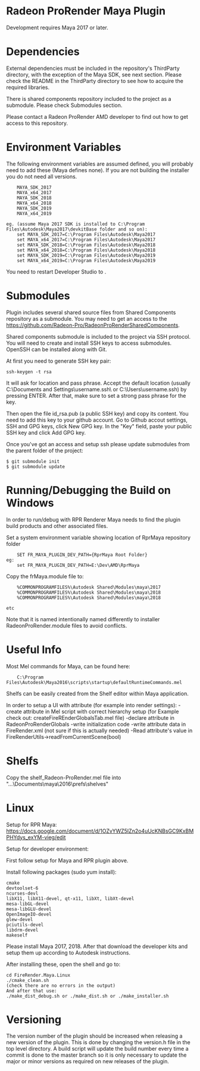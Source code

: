 # Radeon ProRender Maya Plugin

Development requires Maya 2017 or later.

Dependencies
============

External dependencies must be included in the repository's ThirdParty directory, with the exception of the Maya SDK, see next section.
Please check the README in the ThirdParty directory to see  how to acquire the required libraries.

There is shared components repository included to the project as a submodule. Please check Submodules section.

Please contact a Radeon ProRender AMD developer to find out how to get access to this repository.

Environment Variables
=====================

The following environment variables are assumed defined, you will probably need to add these (Maya defines none).
If you are not building the installer you do not need all versions.

```
	MAYA_SDK_2017
	MAYA_x64_2017
	MAYA_SDK_2018
	MAYA_x64_2018
	MAYA_SDK_2019
	MAYA_x64_2019

eg. (assume Maya 2017 SDK is installed to C:\Program Files\Autodesk\Maya2017\devkitBase folder and so on):
	set MAYA_SDK_2017=C:\Program Files\Autodesk\Maya2017
	set MAYA_x64_2017=C:\Program Files\Autodesk\Maya2017
	set MAYA_SDK_2018=C:\Program Files\Autodesk\Maya2018
	set MAYA_x64_2018=C:\Program Files\Autodesk\Maya2018
	set MAYA_SDK_2019=C:\Program Files\Autodesk\Maya2019
	set MAYA_x64_2019=C:\Program Files\Autodesk\Maya2019
```

You need to restart Developer Studio to .

Submodules
=====================
Plugin includes several shared source files from Shared Components repository as a submodule. You may need to get an
access to the https://github.com/Radeon-Pro/RadeonProRenderSharedComponents.

Shared components submodule is included to the project via SSH protocol. You will need to create and install SSH keys
to access submodules. OpenSSH can be installed along with Git.

At first you need to generate SSH key pair:

```
ssh-keygen -t rsa

```
It will ask for location and pass phrase. Accept the default location (usually C:\Documents and Settings\username\.ssh\ or
C:\Users\username\.ssh) by pressing ENTER. After that, make sure to set a strong pass phrase for the key.

Then open the file id_rsa.pub (a public SSH key) and copy its content. You need to add this key to your github account.
Go to Github accout settings, SSH and GPG keys, click New GPG key. In the "Key" field, paste your public SSH key and
click Add GPG key.



Once you've got an access and setup ssh please update submodules from the parent folder of the project:

```
$ git submodule init
$ git submodule update

```

Running/Debugging the Build on Windows
======================================

In order to run/debug with RPR Renderer Maya needs to find the plugin build products and other associated files.

Set a system environment variable showing location of RprMaya repository folder

```
	SET FR_MAYA_PLUGIN_DEV_PATH={RprMaya Root Folder}
eg:
	set FR_MAYA_PLUGIN_DEV_PATH=E:\Dev\AMD\RprMaya
```

Copy the frMaya.module file to:

```
	%COMMONPROGRAMFILES%\Autodesk Shared\Modules\maya\2017
	%COMMONPROGRAMFILES%\Autodesk Shared\Modules\maya\2018
	%COMMONPROGRAMFILES%\Autodesk Shared\Modules\maya\2018
```
	etc

Note that it is named intentionally named differently to installer RadeonProRender.module files to avoid conflicts.

Useful Info
===========

Most Mel commands for Maya, can be found here:

```
	C:\Program Files\Autodesk\Maya2016\scripts\startup\defaultRuntimeCommands.mel
```

Shelfs can be easily created from the Shelf editor within Maya application.

In order to setup a UI with attribute (for example into render settings):
-create attribute in Mel script with correct hierarchy setup (for Example check out: createFireREnderGlobalsTab.mel file)
-declare attribute in RadeonProRenderGlobals
-write initialization code
-write attribute data in FireRender.xml (not sure if this is actually needed)
-Read attribute's value in FireRenderUtils->readFromCurrentScene(bool)

Shelfs
======
Copy the shelf_Radeon-ProRender.mel file into "...\Documents\maya\2016\prefs\shelves"

Linux
=====

Setup for RPR Maya: https://docs.google.com/document/d/1OZvYWZ5IZn2o4uUcKNBsGC9KxBMPHYdys_exYM-vieg/edit

Setup for developer environment:

First follow setup for Maya and RPR plugin above.

Install following packages (sudo yum install):

```
cmake
devtoolset-6
ncurses-devl
libX11, libX11-devel, qt-x11, libXt, libXt-devel
mesa-libGL-devel
mesa-libGLU-devel
OpenImageIO-devel
glew-devel
pciutils-devel
libdrm-devel
makeself

```

Please install Maya 2017, 2018.
After that download the developer kits and setup them up according to Autodesk instructions.

After installing these, open the shell and go to:

```
cd FireRender.Maya.Linux
./cmake_clean.sh
(check there are no errors in the output)
And after that use:
./make_dist_debug.sh or ./make_dist.sh or ./make_installer.sh

```

Versioning
==========

The version number of the plugin should be increased when releasing a new version of the plugin. This is done by
changing the version.h file in the top level directory. A build script will update the build number every time
a commit is done to the master branch so it is only necessary to update the major or minor versions as required
on new releases of the plugin.
